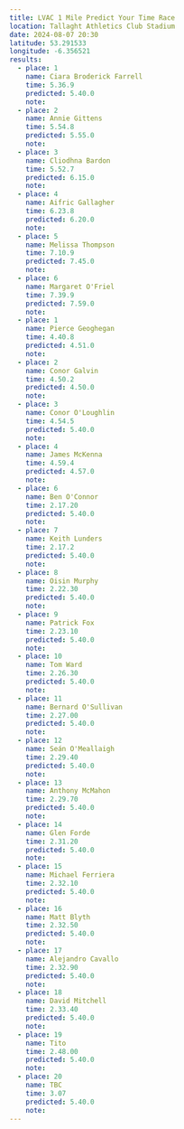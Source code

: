 ```yaml
---
title: LVAC 1 Mile Predict Your Time Race
location: Tallaght Athletics Club Stadium  
date: 2024-08-07 20:30
latitude: 53.291533 
longitude: -6.356521
results:
  - place: 1
    name: Ciara Broderick Farrell
    time: 5.36.9
    predicted: 5.40.0
    note: 
  - place: 2
    name: Annie Gittens
    time: 5.54.8
    predicted: 5.55.0
    note: 
  - place: 3
    name: Cliodhna Bardon
    time: 5.52.7
    predicted: 6.15.0
    note: 
  - place: 4
    name: Aifric Gallagher
    time: 6.23.8
    predicted: 6.20.0
    note: 
  - place: 5
    name: Melissa Thompson
    time: 7.10.9
    predicted: 7.45.0
    note: 
  - place: 6
    name: Margaret O'Friel
    time: 7.39.9
    predicted: 7.59.0
    note: 
  - place: 1
    name: Pierce Geoghegan
    time: 4.40.8
    predicted: 4.51.0
    note: 
  - place: 2
    name: Conor Galvin
    time: 4.50.2
    predicted: 4.50.0
    note: 
  - place: 3
    name: Conor O'Loughlin
    time: 4.54.5
    predicted: 5.40.0
    note: 
  - place: 4
    name: James McKenna
    time: 4.59.4
    predicted: 4.57.0
    note: 
  - place: 6
    name: Ben O'Connor
    time: 2.17.20
    predicted: 5.40.0
    note: 
  - place: 7
    name: Keith Lunders
    time: 2.17.2
    predicted: 5.40.0
    note: 
  - place: 8
    name: Oisin Murphy
    time: 2.22.30
    predicted: 5.40.0
    note: 
  - place: 9
    name: Patrick Fox
    time: 2.23.10
    predicted: 5.40.0
    note: 
  - place: 10
    name: Tom Ward
    time: 2.26.30
    predicted: 5.40.0
    note: 
  - place: 11
    name: Bernard O'Sullivan
    time: 2.27.00
    predicted: 5.40.0
    note: 
  - place: 12
    name: Seán O'Meallaigh
    time: 2.29.40
    predicted: 5.40.0
    note:     
  - place: 13
    name: Anthony McMahon
    time: 2.29.70
    predicted: 5.40.0
    note: 
  - place: 14
    name: Glen Forde
    time: 2.31.20
    predicted: 5.40.0
    note: 
  - place: 15
    name: Michael Ferriera
    time: 2.32.10
    predicted: 5.40.0
    note: 
  - place: 16
    name: Matt Blyth
    time: 2.32.50
    predicted: 5.40.0
    note: 
  - place: 17
    name: Alejandro Cavallo
    time: 2.32.90
    predicted: 5.40.0
    note: 
  - place: 18
    name: David Mitchell
    time: 2.33.40
    predicted: 5.40.0
    note: 
  - place: 19
    name: Tito
    time: 2.48.00
    predicted: 5.40.0
    note: 
  - place: 20
    name: TBC
    time: 3.07
    predicted: 5.40.0
    note: 
---
```

